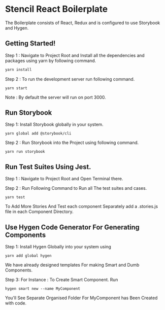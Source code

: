 # Stencil React Boilerplate

The Boilerplate consists of React, Redux and is configured to use Storybook and Hygen.

## Getting Started!

Step 1 : Navigate to Project Root and Install all the dependencies and packages using yarn by following command.

```cmd
yarn install
```

Step 2 : To run the development server run following command.

```
yarn start
```

Note : By default the server will run on port 3000.

## Run Storybook

Step 1: Install Storybook globally in your system.

```
yarn global add @storybook/cli
```

Step 2 : Run Storybook into the Project using following command.

```
yarn run storybook
```

## Run Test Suites Using Jest.

Step 1 : Navigate to Project Root and Open Terminal there.

Step 2 : Run Following Command to Run all The test suites and cases.

```
yarn test
```

To Add More Stories And Test each component Separately add a .stories.js file in each Component Directory.

## Use Hygen Code Generator For Generating Components

Step 1: Install Hygen Globally into your system using

```
yarn add global hygen
```

We have already designed templates For making Smart and Dumb Components.

Step 3: For Instance : To Create Smart Component. Run

```
hygen smart new --name MyComponent
```

You'll See Separate Organised Folder For MyComponent has Been Created with code.
